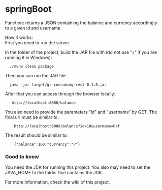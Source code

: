 # springBoot
Function: returns a JSON containing the balance and currency accordingly to a given id and username.

How it works: <br>
First you need to run the server.

  In the folder of the project, build the JAR file with (do not use "./" if you are running it in Windows):
    
      ./mvnw clean package
  
  Then you can run the JAR file:
    
      java -jar target/gs-consuming-rest-0.1.0.jar
     
After that you can access through the browser locally:

       http://localhost:8080/balance

You also need to provide the parameters "id" and "username" by GET. The final url must be similar to:

        http://localhost:8080/balance?id=10&username=Paf
        
The result should be similar to:

        {"balance":100,"currency":"P"}
        


<h3>Good to know</h3>
You need the JDK for running this project. 
You also may need to set the JAVA_HOME to the folder that contains the JDK.

For more information, check the wiki of this project.

  
